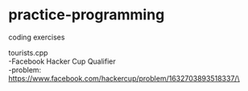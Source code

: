 # practice-programming
coding exercises

tourists.cpp\
-Facebook Hacker Cup Qualifier\
-problem: https://www.facebook.com/hackercup/problem/1632703893518337/\
